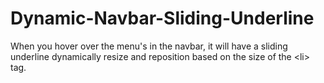 # Dynamic-Navbar-Sliding-Underline

When you hover over the menu's in the navbar, it will have a sliding underline dynamically resize and reposition based on the size of the &lt;li> tag.
